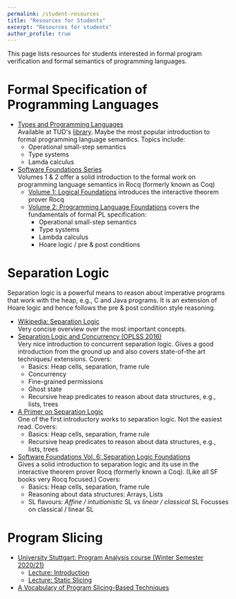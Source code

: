 ```yaml
---
permalink: /student-resources
title: "Resources for Students"
excerpt: "Resources for students"
author_profile: true
---
```



This page lists resources for students interested in formal program verification and formal semantics of programming languages.

# Formal Specification of Programming Languages
- [Types and Programming Languages](https://www.cis.upenn.edu/~bcpierce/tapl/)  
  Available at TUD's [library](https://hds.hebis.de/ulbda/Record/HEB103681639).
  Maybe the most popular introduction to formal programming language semantics.
  Topics include:
    + Operational small-step semantics
    + Type systems
    + Lamda calculus  
- [Software Foundations Series](https://softwarefoundations.cis.upenn.edu)  
  Volumes 1 & 2 offer a solid introduction to the formal work on programming language semantics in Rocq (formerly known as Coq)
  + [Volume 1: Logical Foundations](https://softwarefoundations.cis.upenn.edu/lf-current/index.html) introduces the interactive theorem prover Rocq
  + [Volume 2: Programming Language Foundations](https://softwarefoundations.cis.upenn.edu/plf-current/index.html) covers the fundamentals of formal PL specification:
    - Operational small-step semantics
    - Type systems
    - Lambda calculus
    - Hoare logic / pre & post conditions 

# Separation Logic
Separation logic is a powerful means to reason about imperative programs that work with the heap, e.g., C and Java programs. It is an extension of Hoare logic and hence follows the pre & post condition style reasoning.

- [Wikipedia: Separation Logic](https://en.wikipedia.org/wiki/Separation_logic)  
  Very concise overview over the most important concepts.
- [Separation Logic and Concurrency (OPLSS 2016)](https://software.imdea.org/~aleks/oplss16/notes.pdf)  
  Very nice introduction to concurrent separation logic.
  Gives a good introduction from the ground up and also covers state-of-the art techniques/ extensions.
  Covers:
    + Basics: Heap cells, separation, frame rule
    + Concurrency
    + Fine-grained permissions
    + Ghost state
    + Recursive heap predicates to reason about data structures, e.g., lists, trees
- [A Primer on Separation Logic](http://www0.cs.ucl.ac.uk/staff/p.ohearn/papers/Marktoberdorf11LectureNotes.pdf)  
  One of the first introductory works to separation logic. 
  Not the easiest read.
  Covers:
    + Basics: Heap cells, separation, frame rule
    + Recursive heap predicates to reason about data structures, e.g., lists, trees
- [Software Foundations Vol. 6: Separation Logic Foundations](https://softwarefoundations.cis.upenn.edu/slf-current/index.html)  
  Gives a solid introduction to separation logic and its use in the interactive theorem prover Rocq (formerly known a Coq). (Like all SF books very Rocq focused.)
  Covers:
    + Basics: Heap cells, separation, frame rule
    + Reasoning about data structures: Arrays, Lists
    + SL flavours: *Affine / intuitionistic* SL vs *linear / classical* SL
  Focusses on classical / linear SL



# Program Slicing
- [University Stuttgart: Program Analysis course (Winter Semester 2020/21)](https://software-lab.org/teaching/winter2020/pa/)
  + [Lecture: Introduction](https://www.youtube.com/watch?v=4qTgXbkIglc)
  + [Lecture: Static Slicing](https://www.youtube.com/watch?v=4qTgXbkIglc)
- [A Vocabulary of Program Slicing-Based Techniques](https://personales.upv.es/josilga/papers/Vocabulary.pdf)